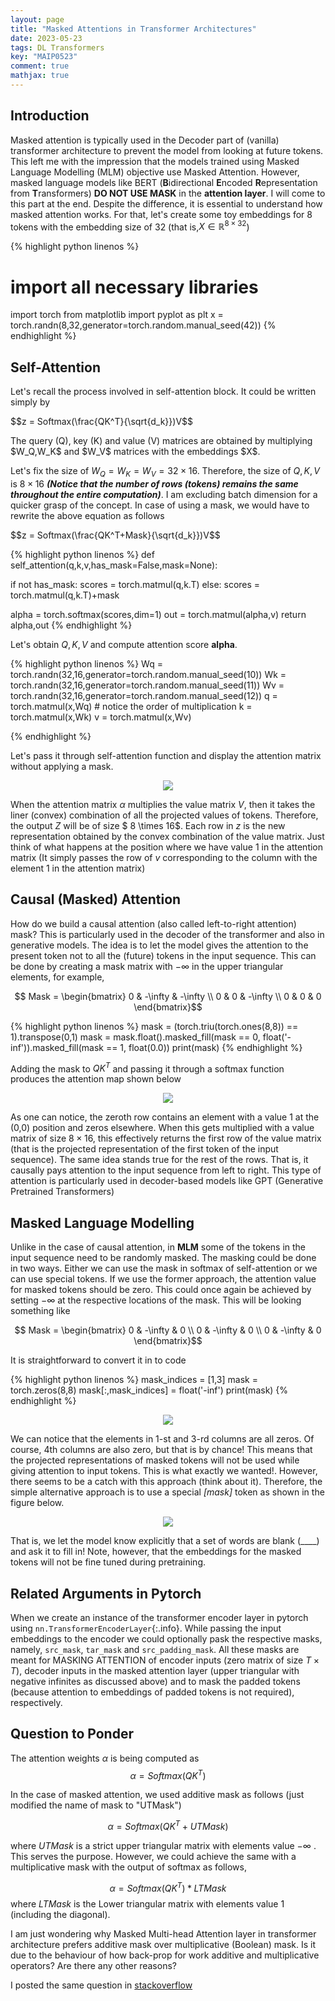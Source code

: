 ```yaml
---
layout: page
title: "Masked Attentions in Transformer Architectures"
date: 2023-05-23
tags: DL Transformers
key: "MAIP0523"
comment: true
mathjax: true
---  
```


## Introduction

  Masked attention is typically used in the Decoder part of (vanilla) transformer architecture to prevent the model from looking at future tokens. This left me with the impression that the models trained using Masked Language Modelling (MLM) objective use Masked Attention.
  However, masked language models like BERT (**B**idirectional **E**ncoded **R**epresentation from **T**ransformers) **DO NOT USE MASK** in the **attention layer**. I will come to this part at the end. Despite the difference, it is essential to understand how
  masked attention works. For that, let's create some toy embeddings for 8 tokens with the embedding
  size of 32 (that is,$X \in \mathbb{R}^{8 \times 32}$)
  
{% highlight python linenos %}
# import all necessary libraries
import torch
from matplotlib import pyplot as plt
x = torch.randn(8,32,generator=torch.random.manual_seed(42))
{% endhighlight %}

## Self-Attention

 Let's recall the process involved in self-attention block. It could be written simply by
 <p> $$z = Softmax(\frac{QK^T}{\sqrt{d_k}})V$$ </p>
 The query (Q), key (K) and value (V) matrices are obtained by multiplying $W_Q,W_K$
 and $W_V$ matrices with the embeddings $X$.
 
Let's fix the size of $W_Q= W_K=W_V = 32 \times 16$. Therefore, 
the size of $Q,K,V$ is $8 \times 16$ ***(Notice that the number of rows (tokens) remains the same throughout the entire computation)***. I am 
excluding batch dimension for a quicker grasp of the concept. In case of using a mask, we would have to rewrite the above equation 
as follows
<p> $$z = Softmax(\frac{QK^T+Mask}{\sqrt{d_k}})V$$ </p>

{% highlight python linenos %}
def self_attention(q,k,v,has_mask=False,mask=None):

  if not has_mask:
    scores = torch.matmul(q,k.T)
  else:
    scores = torch.matmul(q,k.T)+mask

  
  alpha = torch.softmax(scores,dim=1)
  out = torch.matmul(alpha,v)
  return alpha,out
{% endhighlight %}



Let's obtain $Q,K,V$ and compute attention score **alpha**. 

{% highlight python linenos %}
Wq = torch.randn(32,16,generator=torch.random.manual_seed(10))
Wk = torch.randn(32,16,generator=torch.random.manual_seed(11))
Wv = torch.randn(32,16,generator=torch.random.manual_seed(12))
q = torch.matmul(x,Wq) # notice the order of multiplication
k = torch.matmul(x,Wk)
v = torch.matmul(x,Wv)

{% endhighlight %}

Let's pass it through self-attention function and display the attention matrix without applying a mask.


<p align="center">
  <img align="center" src="https://drive.google.com/uc?export=view&id=1_NT3VJu8ElX0FtWNIMUSv_5ZFKIf9v5s ">
</p>

When the attention matrix $\alpha$ multiplies the value matrix $V$, then it takes the liner (convex) combination
of all the projected values of tokens. Therefore, the output $Z$ will be of size $ 8 \times 16$. Each row 
in $z$ is the new representation obtained by the convex combination of the value matrix. Just think of what happens at the
position where we have value $1$ in the attention matrix (It simply passes the row of $v$ corresponding to the column 
with the element $1$ in the attention matrix)  

## Causal (Masked) Attention

 How do we build a causal attention (also called left-to-right attention) mask? This is particularly 
 used in the decoder of the transformer and also in generative models. The idea is to let the model gives the attention
 to the present token not to all the (future) tokens in the input sequence. This can be done by creating a mask matrix with $-\infty$ 
 in the upper triangular elements, for example,
 
 <p align="center">
	$$ Mask = \begin{bmatrix} 0 & -\infty & -\infty \\ 0 & 0 & -\infty \\ 0 & 0 & 0 \end{bmatrix}$$
</p>
{% highlight python linenos %}
mask = (torch.triu(torch.ones(8,8)) == 1).transpose(0,1)
mask = mask.float().masked_fill(mask == 0, float('-inf')).masked_fill(mask == 1, float(0.0))
print(mask)
{% endhighlight %}

Adding the mask to $QK^T$ and passing it through a softmax function produces the attention map
shown below

<p align="center">
  <img align="center" src="https://drive.google.com/uc?export=view&id=17KBLeqBjj8YI3QAMpBmZeZF3CdKlrpkU ">
</p>

As one can notice, the zeroth row contains an element with a value $1$ at the (0,0) position and zeros elsewhere. When this gets multiplied with 
a value matrix of size $8 \times 16$, this effectively returns the first row of the value matrix (that is the projected representation
of the first token of the input sequence). The same idea stands true for the rest of the rows. That is, it causally
pays attention to the input sequence from left to right. This type of attention is particularly used
in decoder-based models like GPT (Generative Pretrained Transformers)

## Masked Language Modelling

 Unlike in the case of causal attention, in **MLM** some of the tokens in the input sequence need to be randomly masked. The masking could be done
 in two ways. Either we can use the mask in softmax of self-attention or we can use special <mask> tokens. If we use the former approach,
 the attention value for masked tokens should be zero. This could once again be achieved by
 setting $-\infty$ at the respective locations of the mask. This will be looking something like
 <p align="center">
	$$ Mask = \begin{bmatrix} 0 & -\infty & 0 \\ 0 & -\infty & 0  \\ 0 & -\infty & 0 \end{bmatrix}$$
</p>
It is straightforward to convert it in to code

{% highlight python linenos %}
mask_indices = [1,3]
mask = torch.zeros(8,8)
mask[:,mask_indices] = float('-inf')
print(mask)
{% endhighlight %}

<p align="center">
  <img align="center" src="https://drive.google.com/uc?export=view&id=1q4tNjZiGa3s06xe4f_dtH69Q3XZw-hDz ">
</p>

We can notice that the elements in $1$-st and $3$-rd columns are all zeros. Of course, 4th columns are also zero, but that is by chance! This means that the projected representations
of masked tokens will not be used while giving attention to input tokens. This is what exactly we wanted!. However, there seems to be a catch with this approach (think about it). Therefore, the simple
alternative approach is to use a special _[mask]_ token as shown in the figure below. 
<p align="center">
  <img align="center" src="https://drive.google.com/uc?export=view&id=1ol9fMSZ3jnlMxeBowkqGrSjiAIbmc4Cr ">
</p>

That is, we let the model know explicitly that a set of words are blank (____) and ask it to fill in! Note, however, that the embeddings for the masked tokens 
will not be fine tuned during pretraining.

## Related Arguments in Pytorch

When we create an instance of the transformer encoder layer in pytorch using `nn.TransformerEncoderLayer`{:.info}. While passing the input embeddings to the encoder
we could optionally pask the respective masks, namely, `src_mask`, `tar_mask` and `src_padding_mask`. All these masks are meant for MASKING ATTENTION of encoder inputs (zero matrix of size $T \times T$), decoder 
inputs in the masked attention layer (upper triangular with negative infinites as discussed above) and to mask the padded tokens (because attention to embeddings of padded tokens is not required), respectively.

## Question to Ponder
The attention weights $\alpha$ is being computed as 
$$\alpha = Softmax(QK^T)$$

In the case of masked attention, we used additive mask as follows (just modified the name of mask to "UTMask")

$$\alpha = Softmax(QK^T+UTMask)$$

where $UTMask$ is a strict upper triangular matrix with elements value $-\infty$ . This serves the purpose. 
However, we could achieve the same with a multiplicative mask with the output of softmax as follows,

$$\alpha = Softmax(QK^T)*LTMask$$
where $LTMask$ is the Lower triangular matrix with elements value $1$ (including the diagonal).

I am just wondering why Masked Multi-head Attention layer in transformer architecture prefers additive mask over multiplicative (Boolean) mask. 
Is it due to the behaviour of how back-prop for work additive and multiplicative operators? 
Are there any other reasons?

I posted the same question in [stackoverflow](https://stats.stackexchange.com/questions/619612/in-transformer-architecture-why-does-masked-self-attention-layer-uses-additive)
